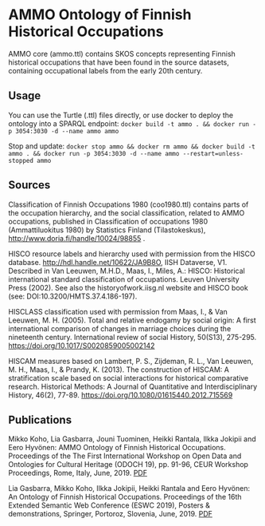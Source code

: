 # AMMO Ontology of Finnish Historical Occupations

AMMO core (ammo.ttl) contains SKOS concepts representing Finnish historical occupations that have been found in the source datasets, containing occupational labels from the early 20th century.

## Usage

You can use the Turtle (.ttl) files directly, or use docker to deploy the ontology into a SPARQL endpoint:
`docker build -t ammo . && docker run -p 3054:3030 -d --name ammo ammo`

Stop and update:
`docker stop ammo && docker rm ammo && docker build -t ammo . && docker run -p 3054:3030 -d --name ammo --restart=unless-stopped ammo`

## Sources

Classification of Finnish Occupations 1980 (coo1980.ttl) contains parts of the occupation hierarchy, and the social classification, related to AMMO occupations, published in Classification of 
occupations 1980 (Ammattiluokitus 1980) by Statistics Finland (Tilastokeskus), http://www.doria.fi/handle/10024/98855 .

HISCO resource labels and hierarchy used with permission from the HISCO database. http://hdl.handle.net/10622/JA9B8O, IISH Dataverse, V1. Described in 
Van Leeuwen, M.H.D., Maas, I., Miles, A.: HISCO: Historical international standard classification of occupations. Leuven University Press (2002). See also the historyofwork.iisg.nl website and 
HISCO book (see: DOI:10.3200/HMTS.37.4.186-197).

HISCLASS classification used with permission from Maas, I., & Van Leeuwen, M. H. (2005). Total and relative endogamy by social origin: A first international comparison of changes in marriage choices 
during the nineteenth century. International review of social History, 50(S13), 275-295. https://doi.org/10.1017/S0020859005002142

HISCAM measures based on Lambert, P. S., Zijdeman, R. L., Van Leeuwen, M. H., Maas, I., & Prandy, K. (2013). The construction of HISCAM: A stratification scale based on social interactions for 
historical comparative research. Historical Methods: A Journal of Quantitative and Interdisciplinary History, 46(2), 77-89. https://doi.org/10.1080/01615440.2012.715569


## Publications

Mikko Koho, Lia Gasbarra, Jouni Tuominen, Heikki Rantala, Ilkka Jokipii and Eero Hyvönen: AMMO Ontology of Finnish Historical Occupations. Proceedings of the The First International Workshop on 
Open Data and Ontologies for Cultural Heritage (ODOCH 19), pp. 91-96, CEUR Workshop Proceedings, Rome, Italy, June, 2019. [PDF](https://seco.cs.aalto.fi/publications/2019/koho-et-al-ammo-2019.pdf)

Lia Gasbarra, Mikko Koho, Ilkka Jokipii, Heikki Rantala and Eero Hyvönen: An Ontology of Finnish Historical Occupations. Proceedings of the 16th Extended Semantic Web Conference (ESWC 2019), 
Posters & demonstrations, Springer, Portoroz, Slovenia, June, 2019. [PDF](https://seco.cs.aalto.fi/publications/2019/gasbarra-et-al-ammo-2019.pdf)

